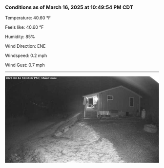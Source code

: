 ### Conditions as of March 16, 2025 at 10:49:54 PM CDT 

Temperature: 40.60 &deg;F

Feels like: 40.60 &deg;F

Humidity: 85%

Wind Direction: ENE

Windspeed: 0.2 mph

Wind Gust: 0.7 mph

---

<img src="./images/latest.jpeg"/>

